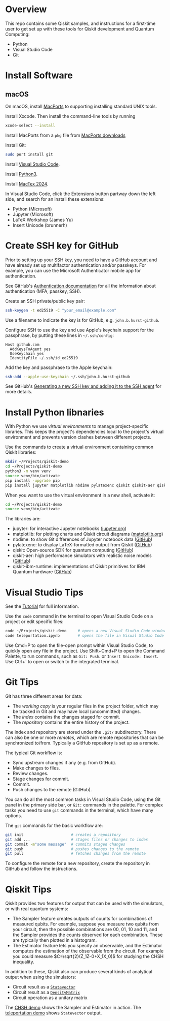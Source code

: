 # Overview

This repo contains some Qiskit samples, and instructions for a first-time user to get set up with these tools for Qiskit development and Quantum Computing:

* Python
* Visual Studio Code
* Git

# Install Software

## macOS

On macOS, install [MacPorts](https://www.macports.org/) to supporting installing standard UNIX tools.

Install Xxcode. Then install the command-line tools by running

``` bash
xcode-select --install
```

Install MacPorts from a `pkg` file from [MacPorts downloads](https://github.com/macports/macports-base/releases/tag/v2.10.5)

Install Git:

``` bash
sudo port install git
```

Install [Visual Studio Code](https://code.visualstudio.com/download).

Install [Python3](https://www.python.org/downloads/macos/).

Install [MacTex 2024](https://www.tug.org/mactex/mactex-download.html).

In Visual Studio Code, click the Extensions button partway down the left side, and search for an install these extensions:

* Python (Microsoft)
* Jupyter (Microsoft)
* LaTeX Workshop (James Yu)
* Insert Unicode (brunnerh)

# Create SSH key for GitHub

Prior to setting up your SSH key, you need to have a GitHub account and have already set up multifactor authentication and/or passkeys.
For example, you can use the Microsoft Authenticator mobile app for authentication.

See GitHub's [Authentication documentation](https://docs.github.com/en/authentication) for all the information about authentication (MFA, passkey, SSH).

Create an SSH private/public key pair:

``` bash
ssh-keygen -t ed25519 -C "your_email@example.com"
```

Use a filename to indicate the key is for GitHub, e.g. `john.b.hurst-github`.

Configure SSH to use the key and use Apple's keychain support for the passphrase, by putting these lines in `~/.ssh/config`:

```
Host github.com
  AddKeysToAgent yes
  UseKeychain yes
  IdentityFile ~/.ssh/id_ed25519
```

Add the key and passphrase to the Apple keychain:

``` bash
ssh-add --apple-use-keychain ~/.ssh/john.b.hurst-github
```

See GitHub's [Generating a new SSH key and adding it to the SSH agent](https://docs.github.com/en/authentication/connecting-to-github-with-ssh/generating-a-new-ssh-key-and-adding-it-to-the-ssh-agent) for more details.

# Install Python libnaries

With Python we use _virtual environments_ to manage project-specific libraries.
This keeps the project's dependencies local to the project's virtual environment and prevents version clashes between different projects.

Use the commands to create a virtual environment containing common Qiskit libraries:

``` bash
mkdir ~/Projects/qiskit-demo
cd ~/Projects/qiskit-demo
python3 -m venv venv
source venv/bin/activate
pip install -upgrade pip
pip install jupyter matplotlib nbdime pylatexenc qiskit qiskit-aer qiskit-ibm-runtime
```

When you want to use the virtual environment in a new shell, activate it:

``` bash
cd ~/Projects/qiskit-demo
source venv/bin/activate
```

The libraries are:

* jupyter: for interactive Jupyter notebooks ([jupyter.org](https://jupyter.org/))
* matplotlib: for plotting charts and Qiskit circuit diagrams ([matplotlib.org](https://matplotlib.org/))
* nbdime: to show Git differences of Jupyter notebook data ([GitHub](https://github.com/jupyter/nbdime))
* pylatexenc: to display LaTeX-formatted output from Qiskit ([GitHub](https://github.com/phfaist/pylatexenc))
* qiskit: Open-source SDK for quantum computing ([GitHub](https://github.com/Qiskit/qiskit))
* qiskit-aer: high performance simulators with realistic noise models ([GitHub](https://github.com/Qiskit/qiskit-aer))
* qiskit-ibm-runtime: implementations of Qiskit primitives for IBM Quantum hardware ([GitHub](https://github.com/Qiskit/qiskit-ibm-runtime))

# Visual Studio Tips

See the [Tutorial](https://code.visualstudio.com/docs/getstarted/getting-started) for full information.

Use the `code` command in the terminal to open Visual Studio Code on a project or edit specific files:

``` bash
code ~/Projects/qiskit-demo     # opens a new Visual Studio Code window with the project
code teleportation.ipynb        # opens the file in Visual Studio Code
```

Use Cmd+P to open the file-open prompt within Visual Studio Code, to quickly open any file in the project.
Use Shift+Cmd+P to open the Command Palette, to run commands, such as `Git: Push`. or `Insert Unicode: Insert`.
Use Ctrl+` to open or switch to the integrated terminal.

# Git Tips

Git has three different areas for data:

* The _working copy_ is your regular files in the project folder, which may be tracked in Git and may have local (uncommitted) changes.
* The _index_ contains the changes staged for commit.
* The _repository_ contains the entire history of the project.

The index and repository are stored under the `.git/` subdirectory.
There can also be one or more _remotes_, which are remote repositories that can be synchronized to/from. Typically a GitHub repository is set up as a remote.

The typical Git workflow is:

* Sync upstream changes if any (e.g. from GitHub).
* Make changes to files.
* Review changes.
* Stage changes for commit.
* Commit.
* Push changes to the remote (GitHub).

You can do all the most common tasks in Visual Studio Code, using the Git panel in the primary side bar, or `Git:` commands in the palette.
For complex tasks you need to use `git` commands in the terminal, which have many options.

The `git` commands for the basic workflow are:

``` bash
git init                     # creates a repository
git add ...                  # stages files or changes to index
git commit -m"some message"  # commits staged changes
git push                     # pushes changes to the remote
git pull                     # fetches changes from the remote
```

To configure the remote for a new repository, create the repository in GitHub and follow the instructions.

# Qiskit Tips

Qiskit provides two features for output that can be used with the simulators, or with real quantum systems:

* The Sampler feature creates outputs of counts for combinations of measured qubits. For example, suppose you measure two qubits from your circuit, then the possible combinations are 00, 01, 10 and 11, and the Sampler provides the counts observed for each combination. These are typically then plotted in a histogram.
* The Estimator feature lets you specify an observable, and the Estimator computes the estimation of the observable from the circuit. For example you could measure $C=\sqrt{2}(Z_1Z-0+X_1X_0)$ for studying the CHSH inequality.

In addition to these, Qiskit also can produce several kinds of analytical output when using the simulators:

* Circuit result as a [`Statevector`](https://docs.quantum.ibm.com/api/qiskit/qiskit.quantum_info.Statevector)
* Circuit result as a [`DensityMatrix`](https://docs.quantum.ibm.com/api/qiskit/qiskit.quantum_info.DensityMatrix)
* Circuit operation as a unitary matrix

The [CHSH demo](chsh.ipynb) shows the Sampler and Estimator in action.
The [teleportation demo](teleportation.ipynb) shows `Statevector` output.


